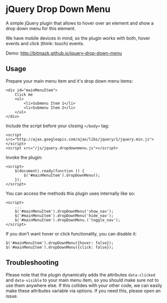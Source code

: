 # jQuery Drop Down Menu

A simple jQuery plugin that allows to hover over an element and show a drop
down menu for this element.

We have mobile devices in mind, so the plugin works with both, hover events
and click (think: touch) events.

Demo: http://bitmazk.github.io/jquery-drop-down-menu


## Usage

Prepare your main menu item and it's drop down menu items:

    <div id="mainMenuItem">
        Click me
        <ul>
            <li>Submenu Item 1</li>
            <li>Submenu Item 2</li>
        </ul>
    </div>

Include the script before your closing `</body>` tag:

    <script src="http://ajax.googleapis.com/ajax/libs/jquery/1/jquery.min.js"></script>
    <script src="/js/jquery.dropdownmenu.js"></script>

Invoke the plugin:

    <script>
        $(document).ready(function () {
            $('#mainMenuItem').dropDownMenu();
        });
    </script>

You can access the methods this plugin uses internally like so:

    <script>
        ...
        $('#mainMenuItem').dropDownMenu('show_nav');
        $('#mainMenuItem').dropDownMenu('hide_nav');
        $('#mainMenuItem').dropDownMenu.('toggle_nav');
    </script>

If you don't want hover or click functionality, you can disable it:

    $('#mainMenuItem').dropDownMenu({hover: false});
    $('#mainMenuItem').dropDownMenu({click: false});


## Troubleshooting

Please note that the plugin dynamically adds the attributes `data-clicked` and
`data-visible` to your main menu item, so you should make sure not to use them
anywhere else. If this collides with your other code, we can easily make these
attributes variable via options. If you need this, please open an issue.
